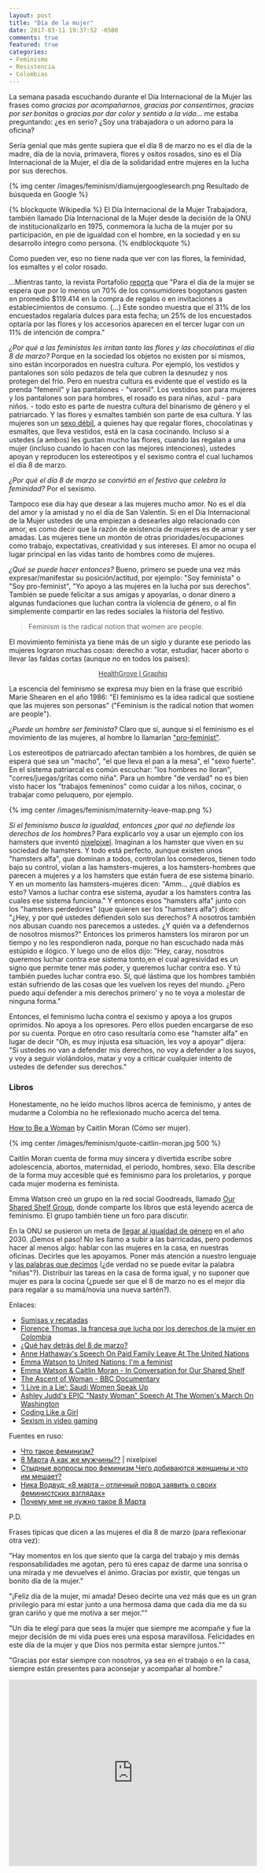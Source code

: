 ```yaml
---
layout: post
title: "Día de la mujer"
date: 2017-03-11 19:37:52 -0500
comments: true
featured: true
categories: 
- Feminismo
- Resistencia
- Colombias
---
```


La semana pasada escuchando durante el Día Internacional de la Mujer las frases como *gracias por acompañarnos*, *gracias por consentirnos*, *gracias por ser bonitas* o *gracias por dar color y sentido a la vida...* me estaba preguntando: ¿es en serio? ¿Soy una trabajadora o un adorno para la oficina?

Sería genial que más gente supiera que el día 8 de marzo no es el día de la madre, día de la novia, primavera, flores y ositos rosados, sino es el Día Internacional de la Mujer, el día de la solidaridad entre mujeres en la lucha por sus derechos.

{% img center /images/feminism/diamujergooglesearch.png Resultado de búsqueda en Google %}

<!-- more -->

{% blockquote Wikipedia %}
El Día Internacional de la Mujer Trabajadora, también llamado Día Internacional de la Mujer desde la decisión de la ONU de institucionalizarlo en 1975, conmemora la lucha de la mujer por su participación, en pie de igualdad con el hombre, en la sociedad y en su desarrollo íntegro como persona.
{% endblockquote %}

Como pueden ver, eso no tiene nada que ver con las flores, la feminidad, los esmaltes y el color rosado.

...Mientras tanto, la revista Portafolio [reporta](http://www.portafolio.co/negocios/hombres-gastarian-mas-de-cien-mil-pesos-durante-el-dia-de-la-mujer-503926) que "Para el día de la mujer se espera que por lo menos un 70% de los consumidores bogotanos gasten en promedio $119.414 en la compra de regalos o en invitaciones a establecimientos de consumo. (...) Este sondeo muestra que el 31% de los encuestados regalaría dulces para esta fecha; un 25% de los encuestados optaría por las flores y los accesorios aparecen en el tercer lugar con un 11% de intención de compra."

*¿Por qué a las feministas les irritan tanto las flores y las chocolatinas el día 8 de marzo?* Porque en la sociedad los objetos no existen por sí mismos, sino están incorporados en nuestra cultura. Por ejemplo, los vestidos y pantalones son sólo pedazos de tela que cubren la desnudez y nos protegen del frío. Pero en nuestra cultura es evidente que el vestido es la prenda "femenil" y las pantalones - "varonil". Los vestidos son para mujeres y los pantalones son para hombres, el rosado es para niñas, azul - para niños. - todo esto es parte de nuestra cultura del binarismo de género y el patriarcado. Y las flores y esmaltes también son parte de esa cultura. Y las mujeres son un [sexo débil](http://dle.rae.es/?id=XlApmpe#3fq3pFt), a quienes hay que regalar flores, chocolatinas y esmaltes, que lleva vestidos, está en la casa cocinando. Incluso si a ustedes (a ambos) les gustan mucho las flores, cuando las regalan a una mujer (incluso cuando lo hacen con las mejores intenciones), ustedes apoyan y reproducen los estereotipos y el sexismo contra el cual luchamos el día 8 de marzo.

*¿Por qué el día 8 de marzo se convirtió en el festivo que celebra la feminidad?* Por el sexismo.

Tampoco ese día hay que desear a las mujeres mucho amor. No es el día del amor y la amistad y no el día de San Valentín. Si en el Día Internacional de la Mujer ustedes de una empiezan a desearles algo relacionado con amor, es como decir que la razón de existencia de mujeres es de amar y ser amadas. Las mujeres tiene un montón de otras prioridades/ocupaciones como trabajo, expectativas, creatividad y sus intereses. El amor no ocupa el lugar principal en las vidas tanto de hombres como de mujeres.

*¿Qué se puede hacer entonces?* Bueno, primero se puede una vez más expresar/manifestar su posición/actitud, por ejemplo: "Soy feminista" o "Soy pro-feminist", "Yo apoyo a las mujeres en la lucha por sus derechos". También se puede felicitar a sus amigas y apoyarlas, o donar dinero a algunas fundaciones que luchan contra la violencia de género, o al fin simplemente compartir en las redes sociales la historia del festivo.

>Feminism is the radical notion that women are people.

El movimiento feminista ya tiene más de un siglo y durante ese periodo las mujeres lograron muchas cosas: derecho a votar, estudiar, hacer aborto o llevar las faldas cortas (aunque no en todos los países):

<div class="ftb-widget" data-width="600" data-height="515" data-widget-id="kiJfiFfhmDj" data-href="https://www.graphiq.com/vlp/kiJfiFfhmDj" ><div style="text-align:center;font:14px/16px Helvetica,arial;color:#3d3d3d;"><a href="https://www.graphiq.com/vlp/kiJfiFfhmDj" target="_blank" style="color:#3d3d3d;">HealthGrove | Graphiq</a></div></div><script async src="https://s.graphiq.com/rx/widgets.js"></script>

La escencia del feminismo se expresa muy bien en la frase que escribió Marie Shearen en el año 1986: "El feminismo es la idea radical que sostiene que las mujeres son personas" ("Feminism is the radical notion that women are people").

*¿Puede un hombre ser feminista?* Claro que sí, aunque si el feminismo es el movimiento de las mujeres, al hombre lo llamarían ["pro-feminist"](http://everydayfeminism.com/2016/06/men-pro-feminist-or-feminist/).

Los estereotipos de patriarcado afectan también a los hombres, de quién se espera que sea un "macho", "el que lleva el pan a la mesa", el "sexo fuerte". En el sistema patriarcal es común escuchar: "los hombres no lloran", "corres/juegas/gritas como niña". Para un hombre "de verdad" no es bien visto hacer los "trabajos femeninos" como cuidar a los niños, cocinar, o trabajar como peluquero, por ejemplo.

{% img center /images/feminism/maternity-leave-map.png %}

*Si el feminismo busca la igualdad, entonces ¿por qué no defiende los derechos de los hombres?* Para explicarlo voy a usar un ejemplo con los hamsters que inventó [nixelpixel](https://www.youtube.com/watch?v=5f-TvaPo). Imaginan a los hamster que viven en su sociedad de hamsters. Y todo está perfecto, aunque existen unos "hamsters alfa", que dominan a todos, controlan los comederos, tienen todo bajo su control, violan a las hamsters-mujeres, a los hamsters-hombres que parecen a mujeres y a los hamsters que están fuera de ese sistema binario. Y en un momento las hamsters-mujeres dicen: "Amm... ¿qué diablos es esto? Vamos a luchar contra ese sistema, ayudar a los hamsters contra las cuales ese sistema funciona." Y entonces esos "hamsters alfa" junto con los "hamsters perdedores" (que quieren ser los "hamsters alfa") dicen: "¿Hey, y por qué ustedes defienden solo sus derechos? A nosotros también nos abusan cuando nos parecemos a ustedes. ¿Y quién va a defendernos de nosotros mismos?" Entonces los primeros hamsters los miraron por un tiempo y no les respondieron nada, porque no han escuchado nada más estúpido e ilógico. Y luego uno de ellos dijo: "Hey, caray, nosotros queremos luchar contra ese sistema tonto,en el cual agresividad es un signo que permite tener más poder, y queremos luchar contra eso. Y tú también puedes luchar contra eso. Sí, qué lástima que los hombres también están sufriendo de las cosas que les vuelven los reyes del mundo. ¿Pero puedo aquí defender a mis derechos primero' y no te voya a molestar de ninguna forma."

Entonces, el feminismo lucha contra el sexismo y apoya a los grupos oprimidos. No apoya a los opresores. Pero ellos pueden encargarse de eso por su cuenta. Porque en otro caso resultaría como ese "hamster alfa" en lugar de decir "Oh, es muy injusta esa situación, les voy a apoyar" dijera: "Si ustedes no van a defender mis derechos, no voy a defender a los suyos, y voy a seguir violándolos, matar y voy a criticar cualquier intento de ustedes de defender sus derechos."

### Libros

Honestamente, no he leído muchos libros acerca de feminismo, y antes de mudarme a Colombia no he reflexionado mucho acerca del tema.

[How to Be a Woman](https://www.goodreads.com/book/show/10600242-how-to-be-a-woman) by Caitlin Moran (Cómo ser mujer).

{% img center /images/feminism/quote-caitlin-moran.jpg 500 %}

Caitlin Moran cuenta de forma muy sincera y divertida escribe sobre adolescencia, abortos, maternidad, el periodo, hombres, sexo. Ella describe de la forma muy accesible qué es feminismo para los proletarios, y porque cada mujer moderna es feminista. 

Emma Watson creó un grupo en la red social Goodreads, llamado [Our Shared Shelf Group](https://www.goodreads.com/group/show/179584-our-shared-shelf), donde comparte los libros que está leyendo acerca de feminismo. El grupo también tiene un foro para discutir.

En la ONU se pusieron un meta de [llegar al igualdad de género](http://www.unwomen.org/es/get-involved/step-it-up) en el año 2030. ¡Demos el paso! No les llamo a subir a las barricadas, pero podemos hacer al menos algo: hablar con las mujeres en la casa, en nuestras oficinas. Decirles que les apoyamos. Poner más atención a nuestro lenguaje y [las palabras que decimos](http://www.bbc.com/mundo/noticias-america-latina-37203814) (¿de verdad no se puede evitar la palabra "niñas"?). Distribuir las tareas en la casa de forma igual, y no suponer que mujer es para la cocina (¿puede ser que el 8 de marzo no es el mejor día para regalar a su mamá/novia una nueva sartén?).

Enlaces:

* [Sumisas y recatadas](http://blog.arturosanjuan.com/?p=1086)
* [Florence Thomas, la francesa que lucha por los derechos de la mujer en Colombia](http://www.elpais.com.co/entretenimiento/florence-thomas-la-francesa-que-lucha-por-los-derechos-de-la-mujer-en-colombia.html)
* [¿Qué hay detrás del 8 de marzo?](http://www.semana.com/educacion/articulo/dia-internacional-de-la-mujer/517911)
* [Anne Hathaway's Speech On Paid Family Leave At The United Nations](https://www.youtube.com/watch?v=-edUycxWuuQ)
* [Emma Watson to United Nations: I'm a feminist](https://www.youtube.com/watch?v=c9SUAcNlVQ4)
* [Emma Watson & Caitlin Moran - In Conversation for Our Shared Shelf](https://www.youtube.com/watch?v=CynzW9Kz7Ds)
* [The Ascent of Woman - BBC Documentary](https://www.youtube.com/watch?v=PPMocsqHnDo)
* [‘I Live in a Lie’: Saudi Women Speak Up](https://www.nytimes.com/2016/10/29/world/middleeast/saudi-arabia-women.html?_r=0)
* [Ashley Judd's EPIC "Nasty Woman" Speech At The Women's March On Washington](htt[ps://www.youtube.com/watch?v=ffb_5X59_DA)
* [Coding Like a Girl](https://medium.com/@sailorhg/coding-like-a-girl-595b90791cce#.fyp0ax787)
* [Sexism in video gaming](https://en.wikipedia.org/wiki/Sexism_in_video_gaming)

Fuentes en ruso:

* [Что такое феминизм?](https://postnauka.ru/faq/44150)
* [8 Марта](https://www.youtube.com/watch?v=nYRGwKlhlaA) [А как же мужчины??](https://www.youtube.com/watch?v=5f-TvaPo--w) | nixelpixel
* [Стыдные вопросы про феминизм Чего добиваются женщины и что им мешает?](https://meduza.io/feature/2017/03/06/stydnye-voprosy-pro-feminizm)
* [Ника Водвуд: «8 марта – отличный повод заявить о своих феминистских взглядах»](http://www.sncmedia.ru/psycho/nika-vodvud-8-marta-otlichnyy-povod-prosto-zayavit-o-svoikh-feministskikh-vzglyadakh/)
* [Почему мне не нужно такое 8 Марта](http://www.sncmedia.ru/reviews/pochemu-menya-ne-raduet-8-marta/?utm_source=SNC&utm_medium=involvement&utm_campaign=SNC_down_text_block)

P.D.

Frases típicas que dicen a las mujeres el día 8 de marzo (para reflexionar otra vez):

"Hay momentos en los que siento que la carga del trabajo y mis demás responsabilidades me agotan, pero tú eres capaz de darme una sonrisa o una mirada y me devuelves el ánimo. Gracias por existir, que tengas un bonito día de la mujer."

"¡Feliz día de la mujer, mi amada! Deseo decirte una vez más que es un gran privilegio para mí estar junto a una hermosa dama que cada día me da su gran cariño y que me motiva a ser mejor.""

"Un día te elegí para que seas la mujer que siempre me acompañe y fue la mejor decisión de mi vida pues eres una esposa maravillosa. Felicidades en este día de la mujer y que Dios nos permita estar siempre juntos.""

"Gracias por estar siempre con nosotros, ya sea en el trabajo o en la casa, siempre están presentes para aconsejar y acompañar al hombre."

<div style="position:relative;height:0;padding-bottom:75.0%"><iframe src="https://www.youtube.com/embed/aC8Ls-5nRxM?ecver=2" width="480" height="360" frameborder="0" style="position:absolute;width:100%;height:100%;left:0" allowfullscreen></iframe></div>